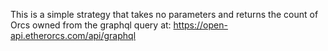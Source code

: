This is a simple strategy that takes no parameters and returns the count of Orcs owned from the graphql query at: https://open-api.etherorcs.com/api/graphql
